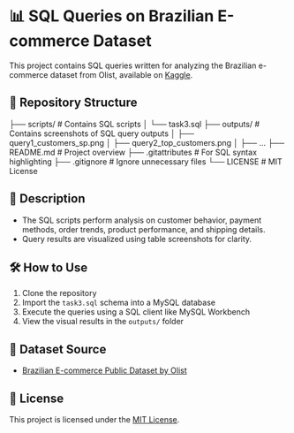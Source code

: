 
  # 📊 SQL Queries on Brazilian E-commerce Dataset

This project contains SQL queries written for analyzing the Brazilian e-commerce dataset from Olist, available on [Kaggle](https://www.kaggle.com/datasets/olistbr/brazilian-ecommerce).

## 📁 Repository Structure

├── scripts/ # Contains SQL scripts │ └── task3.sql ├── outputs/ # Contains screenshots of SQL query outputs │ ├── query1_customers_sp.png │ ├── query2_top_customers.png │ ├── ... ├── README.md # Project overview ├── .gitattributes # For SQL syntax highlighting ├── .gitignore # Ignore unnecessary files └── LICENSE # MIT License

## 🧠 Description

- The SQL scripts perform analysis on customer behavior, payment methods, order trends, product performance, and shipping details.
- Query results are visualized using table screenshots for clarity.

## 🛠️ How to Use

1. Clone the repository
2. Import the `task3.sql` schema into a MySQL database
3. Execute the queries using a SQL client like MySQL Workbench
4. View the visual results in the `outputs/` folder

## 📎 Dataset Source

- [Brazilian E-commerce Public Dataset by Olist](https://www.kaggle.com/datasets/olistbr/brazilian-ecommerce)

## 🧾 License

This project is licensed under the [MIT License](LICENSE).

